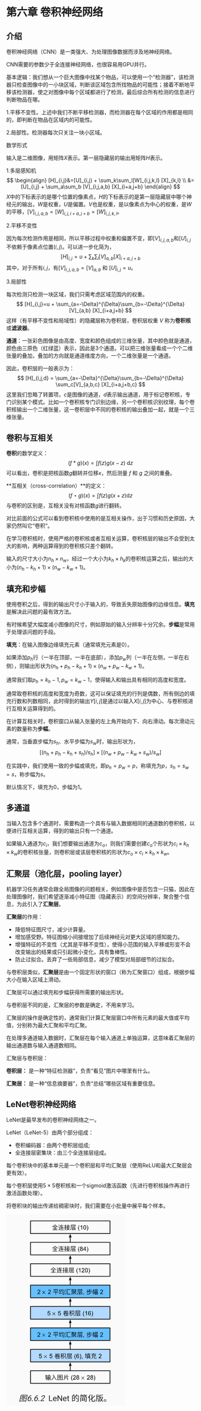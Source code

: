 # 第六章 卷积神经网络

## 介绍

卷积神经网络（CNN）是一类强大、为处理图像数据而涉及地神经网络。

CNN需要的参数少于全连接神经网络，也很容易用GPU并行。

基本逻辑：我们想从一个巨大图像中找某个物品，可以使用一个“检测器”，该检测器只检查图像中的一小块区域，判断该区域包含所找物品的可能性；接着不断地平移该检测器，使之对图像中每个区域都进行了检测，最后综合所有检测的信息进行判断物品在哪。

1.平移不变性。上述中我们不断平移检测器，而检测器在每个区域的作用都是相同的，即判断在物品在区域内的可能性。

2.局部性。检测器每次只关注一块小区域。



数学形式

输入是二维图像，用矩阵$X$表示。第一层隐藏层的输出用矩阵$H$表示。

1.多层感知机
$$
\begin{align}
[H]_{i,j}&=[U]_{i,j} + \sum_k\sum_l[W]_{i,j,k,l} [X]_{k,l} \\
&= [U]_{i,j} + \sum_a\sum_b [V]_{i,j,a,b} [X]_{i+a,j+b} 
\end{align}
$$
$X$中的下标表示的是哪个位置的像素点，$H$的下标表示的是第一层隐藏层中哪个神经元的输出，$W$是权重，$U$是偏置。$V$也是权重，是以像素点为中心的权重，是$W$的平移，$[V]_{i,j,a,b}=[W]_{i,j,i+a,j+b}=[W]_{i,j,k,l}$。



2.平移不变性

因为每次检测作用是相同，所以平移过程中权重和偏置不变，即$[V]_{i,j,a,b}$和$[U]_{i,j}$不依赖于像素点位置$(i,j)$。可以进一步化简为，
$$
[H]_{i,j}=u + \sum_k\sum_l[V]_{a,b} [X]_{i+a,j+b}
$$
其中，对于所有$i,j$，有$[V]_{i,j,a,b}=[V]_{a,b}$ 和 $[U]_{i,j}=u$。



3.局部性

每次检测只检测一块区域，我们只需考虑区域范围内的权重。
$$
[H]_{i,j}=u + \sum_{a=-\Delta}^{\Delta}\sum_{b=-\Delta}^{\Delta}[V]_{a,b} [X]_{i+a,j+b}
$$
这样（有平移不变性和局域性）的隐藏层称为卷积层，卷积层权重 $V$ 称为**卷积核**或**滤波器**。



**通道**：一张彩色图像是由高度、宽度和颜色组成的三维张量，其中颜色就是通道，颜色由三原色（红绿蓝）表示，因此是3个通道。可以把三维张量看成一个个二维张量的叠加，叠加的方向就是通道维度方向，一个二维张量是一个通道。

因此，卷积层的一般表示为：
$$
[H]_{i,j,d} = \sum_{a=-\Delta}^{\Delta}\sum_{b=-\Delta}^{\Delta} \sum_c[V]_{a,b,c} [X]_{i+a,j+b,c}
$$
这里我们忽略了转置项，$c$是图像的通道，$d$表示输出通道，用于标记卷积核，专门识别某个模式。比如一个卷积核专门识别边缘，另一个卷积核识别纹理，每个卷积核输出一个二维张量，这一卷积层中不同的卷积核的输出叠加一起，就是一个三维张量。



## 卷积与互相关

**卷积**的数学定义：
$$
(f*g)(x) = \int f(z)g(x-z)\ \text{d}z
$$
可以看出，卷积是把核函数$g$翻转并位移$x$，然后测量 $f$ 和 $g$ 之间的重叠。

**互相关（cross-correlation）**的定义：
$$
(f\star g)(x) =\int f(z)g(x+z) \text{d}z
$$
与卷积的区别是，互相关没有对核函数$g$进行翻转。

对比前面的公式可以看到卷积核中使用的是互相关操作，出于习惯和历史原因，大家仍然叫它“卷积”。



在学习卷积核时，使用严格的卷积核或者互相关运算，卷积核层的输出不会受到太大的影响，两种运算得到的卷积核只差个翻转。



输入的尺寸大小为$n_h\times n_w$，经过一个大小为$k_h\times h_k$的卷积核运算之后，输出的大小为$(n_h-k_h+1)\times (n_w-k_w+1)$。



##  填充和步幅

使用卷积之后，得到的输出尺寸小于输入的，导致丢失原始图像的边缘信息。**填充**是解决此问题的最有效方法。

有时候希望大幅度减小图像的尺寸，例如原始的输入分辨率十分冗余。**步幅**是常用于处理该问题的手段。



**填充**：在输入图像边缘填充元素（通常填充元素是0）。

如果添加$p_h$行（一半在顶部，一半在底部），添加$p_w$列（一半在左侧，一半在右侧），则输出形状为$(n_h+p_h-k_h+1)\times (n_w+p_w-k_w+1)$。

通常我们取$p_h = k_h-1,p_w=k_w-1$，使得输入和输出具有相同的高度和宽度。

通常取卷积核的高度和宽度为奇数，这可以保证填充的行列是偶数，所有侧边的填充行数和列数相同，此时得到的输出$Y[i,j]$是通过以输入$X[i,j]$为中心、与卷积核进行互相关运算得到的。





在计算互相关时，卷积窗口从输入张量的左上角开始向下、向右滑动。每次滑动元素的数量称为**步幅**。

通常，当垂直步幅为$s_h$、水平步幅为$s_w$时，输出形状为，
$$
[(n_h+p_h-k_h+s_h)/s_h]\times [(n_w+p_w-k_w+s_w)/s_w]
$$


在实践中，我们使用一致的步幅或填充，即$p_h=p_w=p$，称填充为$p$，$s_h=s_w=s$，称步幅为$s$。

默认情况下，填充为0，步幅为1。



## 多通道

当输入包含多个通道时，需要构造一个具有与输入数据相同的通道数的卷积核，以便进行互相关运算，得到的输出只有一个通道。

如果输入通道为$c_i$，我们想要输出通道为$c_o$，则我们需要创建$c_o$个形状为$c_i\times k_h\times k_w$的卷积核张量，则卷积层或该层卷积核的形状为$c_o\times c_i \times k_h \times k_w$。



## 汇聚层（池化层，pooling layer）

机器学习任务通常会跟全局图像的问题相关，例如图像中是否包含一只猫，因此在处理图像时，我们希望逐渐减小特征图（隐藏表示）的空间分辨率，聚合整个信息，为此引入了**汇聚层**。

**汇聚层**的作用：

- 降低特征图尺寸，减少计算量。
-  增加感受野。特征图缩小间接增加了后续神经元对更大区域的感知能力。
- 增强特征的不变性（尤其是平移不变性），使得小范围的输入平移或形变不会改变输出的结果或只引起微小变化，具有鲁棒性。
- 防止过拟合。丢弃了一些局部信息，减少了模型对局部细节的过拟合。



与卷积层类似，**汇聚层**是由一个固定形状的窗口（称为汇聚窗口）组成，根据步幅大小在输入区域上滑动。

汇聚层可以通过填充和步幅获得所需要的输出形状。

与卷积层不同的是，汇聚层的参数是确定，不用来学习。

汇聚层的操作是确定性的，通常我们计算汇聚层窗口中所有元素的最大值或平均值，分别称为最大汇聚和平均汇聚。

在处理多通道输入数据时，汇聚层在每个输入通道上单独运算，这意味着汇聚层的输出通道数与输入通道数相同。



汇聚层与卷积层：

**卷积层：** 是一种“特征检测器”，负责“看见”图片中哪里有什么。

**汇聚层：** 是一种“信息摘要器”，负责“总结”哪些区域有重要信息。



## LeNet卷积神经网络

LeNet是最早发布的卷积神经网络之一。

LeNet（LeNet-5）由两个部分组成：

- 卷积编码器：由两个卷积层组成;
- 全连接层密集块：由三个全连接层组成。

每个卷积块中的基本单元是一个卷积层和平均汇聚层（使用ReLU和最大汇聚层会更有效）。

每个卷积层使用$5\times 5$卷积核和一个sigmoid激活函数（先进行卷积核操作再进行激活函数处理）。

将卷积块的输出传递给稠密块时，我们需要在小批量中展平每个样本。

 <img src="Fig-6/Fig-6-1.png" alt="Fig-6-1" style="zoom:67%;" />